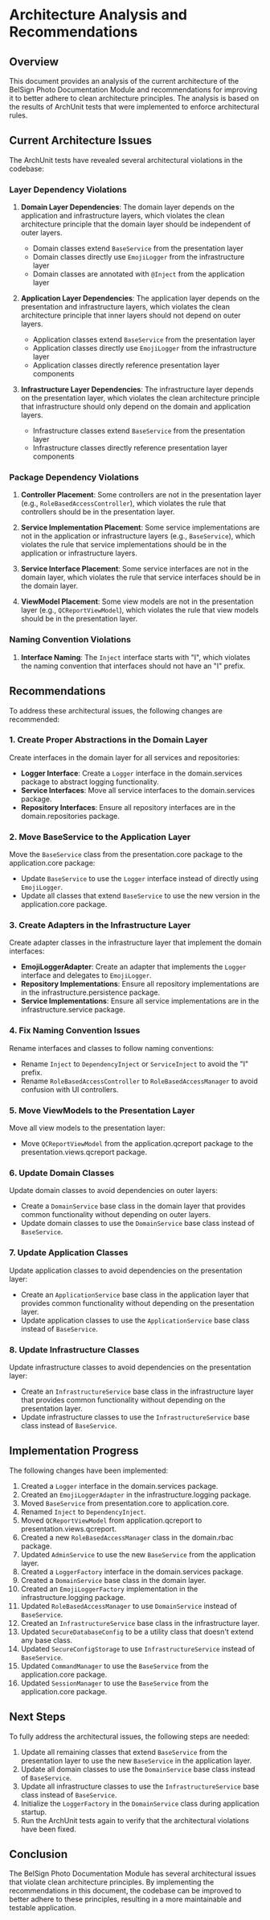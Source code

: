 # Architecture Analysis and Recommendations

## Overview

This document provides an analysis of the current architecture of the BelSign Photo Documentation Module and recommendations for improving it to better adhere to clean architecture principles. The analysis is based on the results of ArchUnit tests that were implemented to enforce architectural rules.

## Current Architecture Issues

The ArchUnit tests have revealed several architectural violations in the codebase:

### Layer Dependency Violations

1. **Domain Layer Dependencies**: The domain layer depends on the application and infrastructure layers, which violates the clean architecture principle that the domain layer should be independent of outer layers.
   - Domain classes extend `BaseService` from the presentation layer
   - Domain classes directly use `EmojiLogger` from the infrastructure layer
   - Domain classes are annotated with `@Inject` from the application layer

2. **Application Layer Dependencies**: The application layer depends on the presentation and infrastructure layers, which violates the clean architecture principle that inner layers should not depend on outer layers.
   - Application classes extend `BaseService` from the presentation layer
   - Application classes directly use `EmojiLogger` from the infrastructure layer
   - Application classes directly reference presentation layer components

3. **Infrastructure Layer Dependencies**: The infrastructure layer depends on the presentation layer, which violates the clean architecture principle that infrastructure should only depend on the domain and application layers.
   - Infrastructure classes extend `BaseService` from the presentation layer
   - Infrastructure classes directly reference presentation layer components

### Package Dependency Violations

1. **Controller Placement**: Some controllers are not in the presentation layer (e.g., `RoleBasedAccessController`), which violates the rule that controllers should be in the presentation layer.

2. **Service Implementation Placement**: Some service implementations are not in the application or infrastructure layers (e.g., `BaseService`), which violates the rule that service implementations should be in the application or infrastructure layers.

3. **Service Interface Placement**: Some service interfaces are not in the domain layer, which violates the rule that service interfaces should be in the domain layer.

4. **ViewModel Placement**: Some view models are not in the presentation layer (e.g., `QCReportViewModel`), which violates the rule that view models should be in the presentation layer.

### Naming Convention Violations

1. **Interface Naming**: The `Inject` interface starts with "I", which violates the naming convention that interfaces should not have an "I" prefix.

## Recommendations

To address these architectural issues, the following changes are recommended:

### 1. Create Proper Abstractions in the Domain Layer

Create interfaces in the domain layer for all services and repositories:

- **Logger Interface**: Create a `Logger` interface in the domain.services package to abstract logging functionality.
- **Service Interfaces**: Move all service interfaces to the domain.services package.
- **Repository Interfaces**: Ensure all repository interfaces are in the domain.repositories package.

### 2. Move BaseService to the Application Layer

Move the `BaseService` class from the presentation.core package to the application.core package:

- Update `BaseService` to use the `Logger` interface instead of directly using `EmojiLogger`.
- Update all classes that extend `BaseService` to use the new version in the application.core package.

### 3. Create Adapters in the Infrastructure Layer

Create adapter classes in the infrastructure layer that implement the domain interfaces:

- **EmojiLoggerAdapter**: Create an adapter that implements the `Logger` interface and delegates to `EmojiLogger`.
- **Repository Implementations**: Ensure all repository implementations are in the infrastructure.persistence package.
- **Service Implementations**: Ensure all service implementations are in the infrastructure.service package.

### 4. Fix Naming Convention Issues

Rename interfaces and classes to follow naming conventions:

- Rename `Inject` to `DependencyInject` or `ServiceInject` to avoid the "I" prefix.
- Rename `RoleBasedAccessController` to `RoleBasedAccessManager` to avoid confusion with UI controllers.

### 5. Move ViewModels to the Presentation Layer

Move all view models to the presentation layer:

- Move `QCReportViewModel` from the application.qcreport package to the presentation.views.qcreport package.

### 6. Update Domain Classes

Update domain classes to avoid dependencies on outer layers:

- Create a `DomainService` base class in the domain layer that provides common functionality without depending on outer layers.
- Update domain classes to use the `DomainService` base class instead of `BaseService`.

### 7. Update Application Classes

Update application classes to avoid dependencies on the presentation layer:

- Create an `ApplicationService` base class in the application layer that provides common functionality without depending on the presentation layer.
- Update application classes to use the `ApplicationService` base class instead of `BaseService`.

### 8. Update Infrastructure Classes

Update infrastructure classes to avoid dependencies on the presentation layer:

- Create an `InfrastructureService` base class in the infrastructure layer that provides common functionality without depending on the presentation layer.
- Update infrastructure classes to use the `InfrastructureService` base class instead of `BaseService`.

## Implementation Progress

The following changes have been implemented:

1. Created a `Logger` interface in the domain.services package.
2. Created an `EmojiLoggerAdapter` in the infrastructure.logging package.
3. Moved `BaseService` from presentation.core to application.core.
4. Renamed `Inject` to `DependencyInject`.
5. Moved `QCReportViewModel` from application.qcreport to presentation.views.qcreport.
6. Created a new `RoleBasedAccessManager` class in the domain.rbac package.
7. Updated `AdminService` to use the new `BaseService` from the application layer.
8. Created a `LoggerFactory` interface in the domain.services package.
9. Created a `DomainService` base class in the domain layer.
10. Created an `EmojiLoggerFactory` implementation in the infrastructure.logging package.
11. Updated `RoleBasedAccessManager` to use `DomainService` instead of `BaseService`.
12. Created an `InfrastructureService` base class in the infrastructure layer.
13. Updated `SecureDatabaseConfig` to be a utility class that doesn't extend any base class.
14. Updated `SecureConfigStorage` to use `InfrastructureService` instead of `BaseService`.
15. Updated `CommandManager` to use the `BaseService` from the application.core package.
16. Updated `SessionManager` to use the `BaseService` from the application.core package.

## Next Steps

To fully address the architectural issues, the following steps are needed:

1. Update all remaining classes that extend `BaseService` from the presentation layer to use the new `BaseService` in the application layer.
2. Update all domain classes to use the `DomainService` base class instead of `BaseService`.
3. Update all infrastructure classes to use the `InfrastructureService` base class instead of `BaseService`.
4. Initialize the `LoggerFactory` in the `DomainService` class during application startup.
5. Run the ArchUnit tests again to verify that the architectural violations have been fixed.

## Conclusion

The BelSign Photo Documentation Module has several architectural issues that violate clean architecture principles. By implementing the recommendations in this document, the codebase can be improved to better adhere to these principles, resulting in a more maintainable and testable application.

